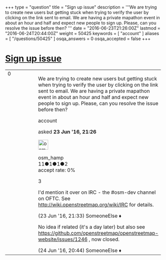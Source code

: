 +++
type = "question"
title = "Sign up issue"
description = '''We are trying to create new users but getting stuck when trying to verify the user by clicking on the link sent to email. We are having a private mapathon event in about an hour and half and expect new people to sign up. Please, can you resolve the issue before then? '''
date = "2016-06-23T21:26:00Z"
lastmod = "2016-06-24T20:44:00Z"
weight = 50425
keywords = [ "account" ]
aliases = [ "/questions/50425" ]
osqa_answers = 0
osqa_accepted = false
+++

<div class="headNormal">

# [Sign up issue](/questions/50425/sign-up-issue)

</div>

<div id="main-body">

<div id="askform">

<table id="question-table" style="width:100%;">
<colgroup>
<col style="width: 50%" />
<col style="width: 50%" />
</colgroup>
<tbody>
<tr>
<td style="width: 30px; vertical-align: top"><div class="vote-buttons">
<span id="post-50425-upvote" class="ajax-command post-vote up" rel="nofollow" title="I like this post (click again to cancel)"> </span>
<div id="post-50425-score" class="post-score" title="current number of votes">
0
</div>
<span id="post-50425-downvote" class="ajax-command post-vote down" rel="nofollow" title="I dont like this post (click again to cancel)"> </span> <span id="favorite-mark" class="ajax-command favorite-mark" rel="nofollow" title="mark/unmark this question as favorite (click again to cancel)"> </span>
<div id="favorite-count" class="favorite-count">
&#10;</div>
</div></td>
<td><div id="item-right">
<div class="question-body">
<p>We are trying to create new users but getting stuck when trying to verify the user by clicking on the link sent to email. We are having a private mapathon event in about an hour and half and expect new people to sign up. Please, can you resolve the issue before then?</p>
</div>
<div id="question-tags" class="tags-container tags">
<span class="post-tag tag-link-account" rel="tag" title="see questions tagged &#39;account&#39;">account</span>
</div>
<div id="question-controls" class="post-controls">
&#10;</div>
<div class="post-update-info-container">
<div class="post-update-info post-update-info-user">
<p>asked <strong>23 Jun '16, 21:26</strong></p>
<img src="https://secure.gravatar.com/avatar/1fe39fd6978bdd929e0a1757e307306c?s=32&amp;d=identicon&amp;r=g" class="gravatar" width="32" height="32" alt="osm_hamp&#39;s gravatar image" />
<p><span>osm_hamp</span><br />
<span class="score" title="11 reputation points">11</span><span title="1 badges"><span class="badge1">●</span><span class="badgecount">1</span></span><span title="1 badges"><span class="silver">●</span><span class="badgecount">1</span></span><span title="2 badges"><span class="bronze">●</span><span class="badgecount">2</span></span><br />
<span class="accept_rate" title="Rate of the user&#39;s accepted answers">accept rate:</span> <span title="osm_hamp has no accepted answers">0%</span></p>
</div>
</div>
<div id="comments-container-50425" class="comments-container">
<span id="50426"></span>
<div id="comment-50426" class="comment">
<div id="post-50426-score" class="comment-score">
3
</div>
<div class="comment-text">
<p>I'd mention it over on IRC - the #osm-dev channel on OFTC. See <a href="http://wiki.openstreetmap.org/wiki/IRC">http://wiki.openstreetmap.org/wiki/IRC</a> for details.</p>
</div>
<div id="comment-50426-info" class="comment-info">
<span class="comment-age">(23 Jun '16, 21:33)</span> <span class="comment-user userinfo">SomeoneElse ♦</span>
</div>
</div>
<span id="50450"></span>
<div id="comment-50450" class="comment">
<div id="post-50450-score" class="comment-score">
&#10;</div>
<div class="comment-text">
<p>No idea if related (it's a day later) but also see <a href="https://github.com/openstreetmap/openstreetmap-website/issues/1246">https://github.com/openstreetmap/openstreetmap-website/issues/1246</a> , now closed.</p>
</div>
<div id="comment-50450-info" class="comment-info">
<span class="comment-age">(24 Jun '16, 20:44)</span> <span class="comment-user userinfo">SomeoneElse ♦</span>
</div>
</div>
</div>
<div id="comment-tools-50425" class="comment-tools">
&#10;</div>
<div class="clear">
&#10;</div>
<div id="comment-50425-form-container" class="comment-form-container">
&#10;</div>
<div class="clear">
&#10;</div>
</div></td>
</tr>
</tbody>
</table>

</div>

</div>

